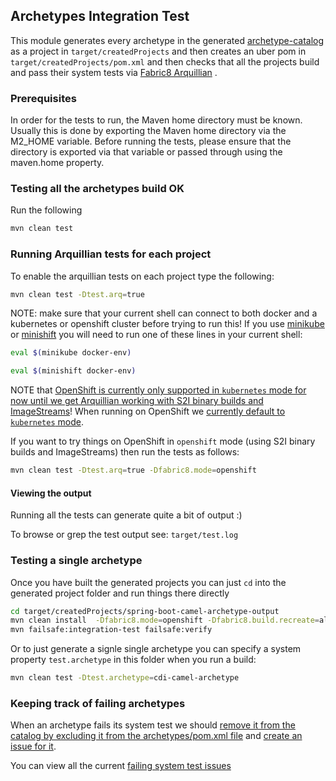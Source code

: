 ## Archetypes Integration Test

This module generates every archetype in the generated [archetype-catalog](../archetypes-catalog) as a project in `target/createdProjects` and then creates an uber pom in `target/createdProjects/pom.xml` and then checks that all the projects build and pass their system tests via  [Fabric8 Arquillian](https://github.com/fabric8io/fabric8/tree/master/components/fabric8-arquillian) 
.

### Prerequisites

In order for the tests to run, the Maven home directory must be known. Usually this is done by 
exporting the Maven home directory via the M2_HOME variable. Before running the tests, please 
ensure that the directory is exported via that variable or passed through using the maven.home
property. 

### Testing all the archetypes build OK

Run the following

```sh
mvn clean test
```

### Running Arquillian tests for each project

To enable the arquillian tests on each project type the following:

```sh
mvn clean test -Dtest.arq=true
```

NOTE: make sure that your current shell can connect to both docker and a kubernetes or openshift cluster before trying to run this!
If you use [minikube](http://fabric8.io/guide/getStarted/minikube.html) or [minishift](http://fabric8.io/guide/getStarted/minishift.html) you will need to run one of these lines in your current shell:

```sh
eval $(minikube docker-env)

eval $(minishift docker-env)
```

NOTE that [OpenShift is currently only supported in `kubernetes` mode for now until we get Arquillian working with S2I binary builds and ImageStreams](https://github.com/fabric8io/ipaas-quickstarts/issues/1369)! When running on OpenShift we [currently default to `kubernetes` mode](https://github.com/fabric8io/fabric8-maven-plugin/issues/240). 

If you want to try things on OpenShift in `openshift` mode (using S2I binary builds and ImageStreams) then run the tests as follows:

```sh
mvn clean test -Dtest.arq=true -Dfabric8.mode=openshift
```

#### Viewing the output
 
Running all the tests can generate quite a bit of output :) 
 
To browse or grep the test output see: `target/test.log`

### Testing a single archetype

Once you have built the generated projects you can just `cd` into the generated project folder and run things there directly

```sh
cd target/createdProjects/spring-boot-camel-archetype-output
mvn clean install  -Dfabric8.mode=openshift -Dfabric8.build.recreate=all
mvn failsafe:integration-test failsafe:verify
 ```

Or to just generate a signle single archetype you can specify a system property `test.archetype` in this folder when you run a build:

```sh
mvn clean test -Dtest.archetype=cdi-camel-archetype
```

### Keeping track of failing archetypes

When an archetype fails its system test we should [remove it from the catalog by excluding it from the archetypes/pom.xml file](https://github.com/fabric8io/ipaas-quickstarts/blob/master/archetypes/pom.xml#L36) and [create an issue for it](https://github.com/fabric8io/ipaas-quickstarts/issues/new).

You can view all the current [failing system test issues](https://github.com/fabric8io/ipaas-quickstarts/issues?q=is%3Aissue+is%3Aopen+label%3A%22system+test%22) 

